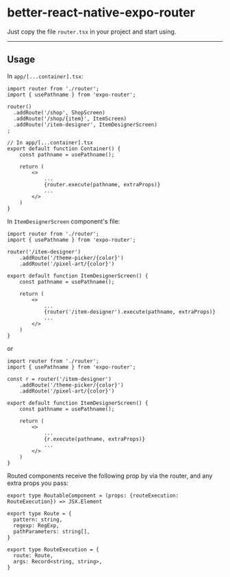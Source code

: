 # better-react-native-expo-router

Just copy the file `router.tsx` in your project and start using.

---

## Usage

In `app/[...container].tsx`:

```tsx
import router from './router';
import { usePathname } from 'expo-router';

router()
  .addRoute('/shop', ShopScreen)
  .addRoute('/shop/{item}', ItemScreen)
  .addRoute('/item-designer', ItemDesignerScreen)
;

// In app/[...container].tsx
export default function Container() {
    const pathname = usePathname();

    return (
        <>
            ...
            {router.execute(pathname, extraProps)}
            ...
        </>
    )
}
```

In `ItemDesignerScreen` component's file:

```tsx
import router from './router';
import { usePathname } from 'expo-router';

router('/item-designer')
    .addRoute('/theme-picker/{color}')
    .addRoute('/pixel-art/{color}')

export default function ItemDesignerScreen() {
    const pathname = usePathname();

    return (
        <>
            ...
            {router('/item-designer').execute(pathname, extraProps)}
            ...
        </>
    )
}
```

or

```tsx
import router from './router';
import { usePathname } from 'expo-router';

const r = router('/item-designer')
    .addRoute('/theme-picker/{color}')
    .addRoute('/pixel-art/{color}')

export default function ItemDesignerScreen() {
    const pathname = usePathname();

    return (
        <>
            ...
            {r.execute(pathname, extraProps)}
            ...
        </>
    )
}
```

Routed components receive the following prop by via the router, and any extra props you pass:

```tsx
export type RoutableComponent = (props: {routeExecution: RouteExecution}) => JSX.Element

export type Route = {
  pattern: string,
  regexp: RegExp,
  pathParameters: string[],
}

export type RouteExecution = {
  route: Route,
  args: Record<string, string>,
}
```

